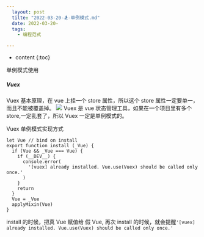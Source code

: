```yaml
---
  layout: post
  tilte: "2022-03-20-🏂-单例模式.md"
  date: 2022-03-20-
  tags: 
    - 编程范式

---
```


- content
  {:toc}

单例模式使用

##### Vuex

Vuex 基本原理，在 vue 上挂一个 store 属性，所以这个 store 属性一定要单一，而且不能被覆盖掉。
![](https://upload-images.jianshu.io/upload_images/15312191-3dcb456281a55499.png?imageMogr2/auto-orient/strip%7CimageView2/2/w/1240)
Vuex 是 vue 状态管理工具，如果在一个项目里有多个 store,一定乱套了，所以 Vuex 一定是单例模式的。

Vuex 单例模式实现方式

```
let Vue // bind on install
export function install (_Vue) {
  if (Vue && _Vue === Vue) {
    if (__DEV__) {
      console.error(
        '[vuex] already installed. Vue.use(Vuex) should be called only once.'
      )
    }
    return
  }
  Vue = _Vue
  applyMixin(Vue)
}
```

install 的时候，把真 Vue 赋值给 假 Vue, 再次 install 的时候，就会提醒`'[vuex] already installed. Vue.use(Vuex) should be called only once.'`
